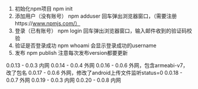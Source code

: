 1. 初始化npm项目
npm init 
2. 添加用户（没有账号）
npm adduser
回车弹出浏览器窗口，（需要注册https://www.npmjs.com/）
3. 登录（已有账号）
npm login
回车弹出浏览器窗口，输入邮件收到的验证码校验
4. 验证是否登录成功
npm whoami
会显示登录成功的username
5. 发布
npm publish
注意每次发布version都要更新

0.0.13 - 0.0.3 内网
0.0.14 - 0.0.4 外网
0.0.16 - 0.0.6 外网，包含armeabi-v7，改了包名
0.0.17 - 0.0.6 外网，修改了android上传文件监听status=0
0.0.18 - 0.0.7 外网
0.0.19 - 0.0.3 内网
0.0.20 - 0.0.8 内网